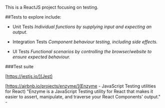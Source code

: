 This is a ReactJS project focusing on testing.

##Tests to explore include:

- Unit Tests
*Individual functions by supplying input and expecting an output.*

- Integration Tests
*Component behaviour testing, including side effects.*

- UI Tests
*Functional scenarios by controlling the browser/website to ensure expected behaviour.*

###Test suite

[https://jestjs.io/](Jest)


[https://airbnb.io/projects/enzyme/](Enzyme - JavaScript Testing utilities for React)
"Enzyme is a JavaScript Testing utility for React that makes it easier to assert, manipulate, and traverse your React Components' output." - 